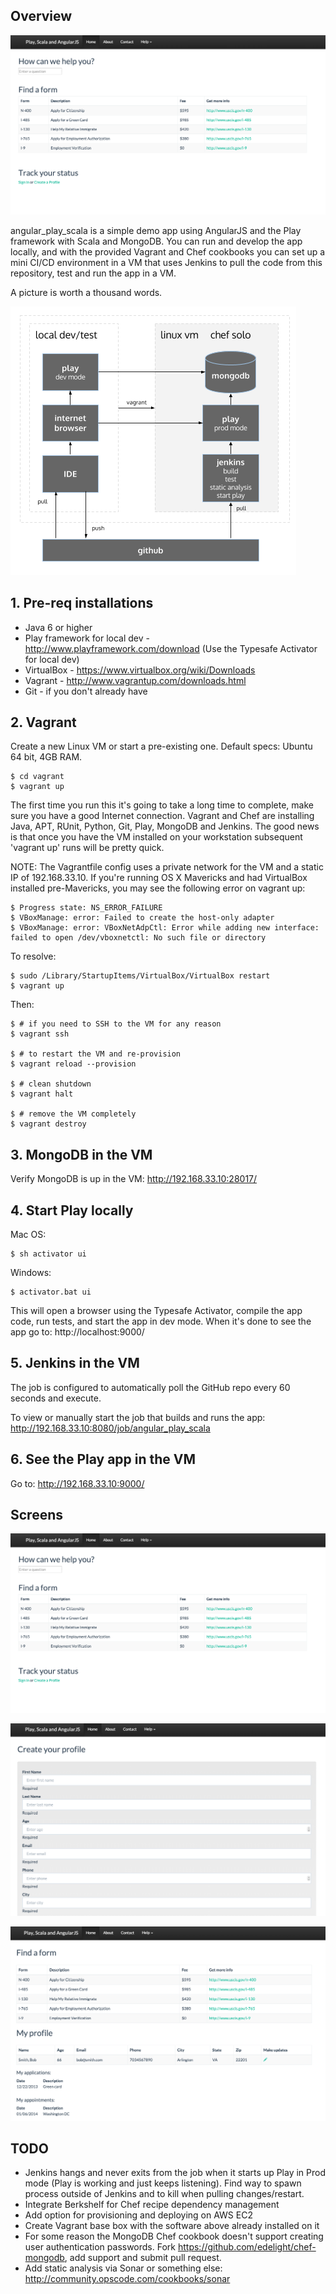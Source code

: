 ## Overview

![home](./screens/home.png)

angular_play_scala is a simple demo app using AngularJS and the Play framework with Scala and MongoDB. You can run and develop the app locally, and with the provided Vagrant and Chef cookbooks you can set up a mini CI/CD environment in a VM that uses Jenkins to pull the code from this repository, test and run the app in a VM.

A picture is worth a thousand words.

![play_ci](./screens/play_ci.png)

## 1. Pre-req installations

* Java 6 or higher
* Play framework for local dev - http://www.playframework.com/download (Use the Typesafe Activator for local dev)
* VirtualBox - https://www.virtualbox.org/wiki/Downloads
* Vagrant - http://www.vagrantup.com/downloads.html
* Git - if you don't already have

## 2. Vagrant

Create a new Linux VM or start a pre-existing one. Default specs: Ubuntu 64 bit, 4GB RAM.

    $ cd vagrant
    $ vagrant up

The first time you run this it's going to take a long time to complete, make sure you have a good Internet connection. Vagrant and Chef are installing Java, APT, RUnit, Python, Git, Play, MongoDB and Jenkins. The good news is that once you have the VM installed on your workstation subsequent 'vagrant up' runs will be pretty quick. 

NOTE: The Vagrantfile config uses a private network for the VM and a static IP of 192.168.33.10. If you're running OS X Mavericks and had VirtualBox installed pre-Mavericks, you may see the following error on vagrant up:

    $ Progress state: NS_ERROR_FAILURE
    $ VBoxManage: error: Failed to create the host-only adapter
    $ VBoxManage: error: VBoxNetAdpCtl: Error while adding new interface: failed to open /dev/vboxnetctl: No such file or directory

To resolve:

    $ sudo /Library/StartupItems/VirtualBox/VirtualBox restart
    $ vagrant up

Then:

    $ # if you need to SSH to the VM for any reason
    $ vagrant ssh

    $ # to restart the VM and re-provision
    $ vagrant reload --provision

    $ # clean shutdown
    $ vagrant halt

    $ # remove the VM completely
    $ vagrant destroy

## 3. MongoDB in the VM

Verify MongoDB is up in the VM: http://192.168.33.10:28017/

## 4. Start Play locally

Mac OS:

    $ sh activator ui

Windows:

    $ activator.bat ui

This will open a browser using the Typesafe Activator, compile the app code, run tests, and start the app in dev mode. When it's done to see the app go to: http://localhost:9000/

## 5. Jenkins in the VM

The job is configured to automatically poll the GitHub repo every 60 seconds and execute.

To view or manually start the job that builds and runs the app: http://192.168.33.10:8080/job/angular_play_scala

## 6. See the Play app in the VM

Go to: http://192.168.33.10:9000/

## Screens

![home](./screens/home.png)

![create](./screens/create.png)

![profile](./screens/profile.png)

## TODO

* Jenkins hangs and never exits from the job when it starts up Play in Prod mode (Play is working and just keeps listening). Find way to spawn process outside of Jenkins and to kill when pulling changes/restart.
* Integrate Berkshelf for Chef recipe dependency management
* Add option for provisioning and deploying on AWS EC2
* Create Vagrant base box with the software above already installed on it
* For some reason the MongoDB Chef cookbook doesn't support creating user authentication passwords. Fork https://github.com/edelight/chef-mongodb, add support and submit pull request.
* Add static analysis via Sonar or something else: http://community.opscode.com/cookbooks/sonar